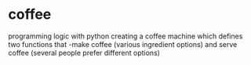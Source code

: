 # coffee
programming logic with python
creating a coffee machine which defines two functions that -make coffee (various ingredient options)
                             and serve coffee (several people prefer different options)
